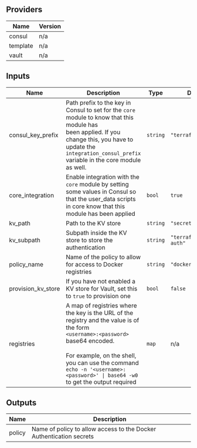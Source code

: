 ## Providers

| Name | Version |
|------|---------|
| consul | n/a |
| template | n/a |
| vault | n/a |

## Inputs

| Name | Description | Type | Default | Required |
|------|-------------|------|---------|:-----:|
| consul\_key\_prefix | Path prefix to the key in Consul to set for the `core` module to know that this module has<br>        been applied. If you change this, you have to update the<br>        `integration_consul_prefix` variable in the core module as well. | `string` | `"terraform/"` | no |
| core\_integration | Enable integration with the `core` module by setting some values in Consul so<br>        that the user\_data scripts in core know that this module has been applied | `bool` | `true` | no |
| kv\_path | Path to the KV store | `string` | `"secret"` | no |
| kv\_subpath | Subpath inside the KV store to store the authentication | `string` | `"terraform/docker-auth"` | no |
| policy\_name | Name of the policy to allow for access to Docker registries | `string` | `"docker-auth"` | no |
| provision\_kv\_store | If you have not enabled a KV store for Vault, set this to `true` to provision one | `bool` | `false` | no |
| registries | A map of registries where the key is the URL of the registry and the value is of the form<br>`<username>:<password>` base64 encoded.<br><br>For example, on the shell, you can use the command `echo -n '<username>:<password>' \| base64 -w0`<br>to get the output required | `map` | n/a | yes |

## Outputs

| Name | Description |
|------|-------------|
| policy | Name of policy to allow access to the Docker Authentication secrets |

